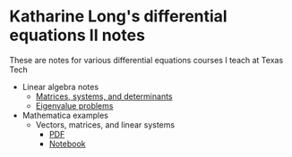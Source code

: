 # Katharine Long's differential equations II notes

These are notes for various differential equations courses I teach at Texas Tech

- Linear algebra notes
  - [Matrices, systems, and determinants](https://github.com/krlong014/LACrashCourse/blob/main/LAMatrices.pdf)
  - [Eigenvalue problems](https://github.com/krlong014/LACrashCourse/blob/main/LAEigen.pdf)
- Mathematica examples
  - Vectors, matrices, and linear systems
    - [PDF](https://github.com/krlong014/MathematicaNotes/blob/main/LinearAlgebra/BasicLA.pdf)
    - [Notebook](https://github.com/krlong014/MathematicaNotes/blob/main/LinearAlgebra/BasicLA.nb)
